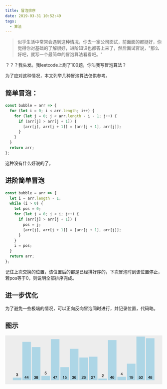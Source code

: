 ```yaml
---
title: 冒泡排序
date: 2019-03-31 10:52:49
tags:
  - 算法
---
```


> 似乎生活中常常会遇到这种情况，你去一家公司面试，前面面的都挺好，你觉得你对基础的了解很好，进阶知识也都答上来了，然后面试官说，"那么好吧，就写一个最简单的冒泡算法看看吧。"

？？？我头发。我leetcode上刷了100题，你叫我写冒泡算法？

为了应对这种情况，本文列举几种冒泡算法仅供参考。

## 简单冒泡：

```js
const bubble = arr => {
  for (let i = 0; i < arr.length; i++) {
    for (let j = 0; j < arr.length - i - 1; j++) {
      if (arr[j] > arr[j + 1]) {
        [arr[j], arr[j + 1]] = [arr[j + 1], arr[j]];
      }
    }
  }
  return arr;
};
```

这种没有什么好说的了。

## 进阶简单冒泡

```js
const bubble = arr => {
  let i = arr.length - 1;
  while (i > 0) {
    let pos = 0;
    for (let j = 0; j < i; j++) {
      if (arr[j] > arr[j + 1]) {
        pos = j;
        [arr[j], arr[j + 1]] = [arr[j + 1], arr[j]];
      }
    }
    i = pos;
  }
  return arr;
};
```

记住上次交换的位置，该位置后的都是已经排好序的，下次冒泡时到该位置停止，若pos等于0，则说明全部排序完成。

## 进一步优化

为了避免一些极端的情况，可以正向反向冒泡同时进行，并记录位置，代码略。

## 图示

![bubble](/assets/blogImg/bubble.gif)